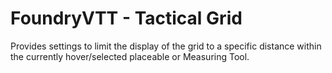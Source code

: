 # FoundryVTT - Tactical Grid

Provides settings to limit the display of the grid to a specific distance within the currently hover/selected placeable or Measuring Tool.
